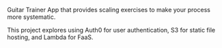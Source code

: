 Guitar Trainer App that provides scaling exercises to make your process more systematic. 

This project explores using Auth0 for user authentication, S3 for static file hosting, and Lambda for FaaS.
